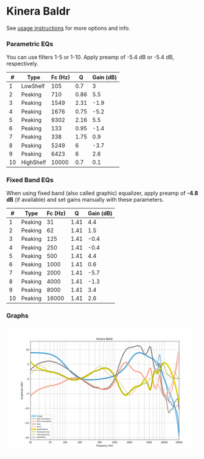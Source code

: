 # Kinera Baldr
See [usage instructions](https://github.com/jaakkopasanen/AutoEq#usage) for more options and info.

### Parametric EQs
You can use filters 1-5 or 1-10. Apply preamp of -5.4 dB or -5.4 dB, respectively.

|   # | Type      |   Fc (Hz) |    Q |   Gain (dB) |
|-----|-----------|-----------|------|-------------|
|   1 | LowShelf  |       105 | 0.7  |         3   |
|   2 | Peaking   |       710 | 0.86 |         5.5 |
|   3 | Peaking   |      1549 | 2.31 |        -1.9 |
|   4 | Peaking   |      1676 | 0.75 |        -5.2 |
|   5 | Peaking   |      9302 | 2.16 |         5.5 |
|   6 | Peaking   |       133 | 0.95 |        -1.4 |
|   7 | Peaking   |       338 | 1.75 |         0.9 |
|   8 | Peaking   |      5249 | 6    |        -3.7 |
|   9 | Peaking   |      6423 | 6    |         2.6 |
|  10 | HighShelf |     10000 | 0.7  |         0.1 |

### Fixed Band EQs
When using fixed band (also called graphic) equalizer, apply preamp of **-4.8 dB** (if available) and set gains manually with these parameters.

|   # | Type    |   Fc (Hz) |    Q |   Gain (dB) |
|-----|---------|-----------|------|-------------|
|   1 | Peaking |        31 | 1.41 |         4.4 |
|   2 | Peaking |        62 | 1.41 |         1.5 |
|   3 | Peaking |       125 | 1.41 |        -0.4 |
|   4 | Peaking |       250 | 1.41 |        -0.4 |
|   5 | Peaking |       500 | 1.41 |         4.4 |
|   6 | Peaking |      1000 | 1.41 |         0.6 |
|   7 | Peaking |      2000 | 1.41 |        -5.7 |
|   8 | Peaking |      4000 | 1.41 |        -1.3 |
|   9 | Peaking |      8000 | 1.41 |         3.4 |
|  10 | Peaking |     16000 | 1.41 |         2.6 |

### Graphs
![](./Kinera%20Baldr.png)
